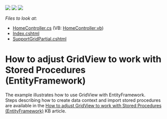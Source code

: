 <!-- default badges list -->
![](https://img.shields.io/endpoint?url=https://codecentral.devexpress.com/api/v1/VersionRange/128551019/11.1.5%2B)
[![](https://img.shields.io/badge/Open_in_DevExpress_Support_Center-FF7200?style=flat-square&logo=DevExpress&logoColor=white)](https://supportcenter.devexpress.com/ticket/details/E3355)
[![](https://img.shields.io/badge/📖_How_to_use_DevExpress_Examples-e9f6fc?style=flat-square)](https://docs.devexpress.com/GeneralInformation/403183)
<!-- default badges end -->
<!-- default file list -->
*Files to look at*:

* [HomeController.cs](./CS/Controllers/HomeController.cs) (VB: [HomeController.vb](./VB/Controllers/HomeController.vb))
* [Index.cshtml](./CS/Views/Home/Index.cshtml)
* [SupportGridPartial.cshtml](./CS/Views/Home/SupportGridPartial.cshtml)
<!-- default file list end -->
# How to adjust GridView to work with Stored Procedures (EntityFramework)


<p>The example illustrates how to use GridView with EntityFramework.<br />
Steps describing how to create data context and import stored procedures are available in the <a href="https://www.devexpress.com/Support/Center/p/K18520">How to adjust GridView to work with Stored Procedures (EntityFramework)</a> KB article.</p>

<br/>


